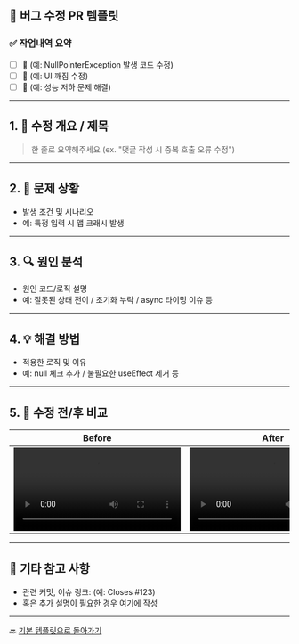 ## 🐞 버그 수정 PR 템플릿

### ✅ 작업내역 요약

- [ ] 🔧 (예: NullPointerException 발생 코드 수정)
- [ ] 🎨 (예: UI 깨짐 수정)
- [ ] 🚀 (예: 성능 저하 문제 해결)

---

## 1. 🧩 수정 개요 / 제목

> 한 줄로 요약해주세요 (ex. "댓글 작성 시 중복 호출 오류 수정")

---

## 2. 🚨 문제 상황

- 발생 조건 및 시나리오
- 예: 특정 입력 시 앱 크래시 발생

---

## 3. 🔍 원인 분석

- 원인 코드/로직 설명
- 예: 잘못된 상태 전이 / 초기화 누락 / async 타이밍 이슈 등

---

## 4. 💡 해결 방법

- 적용한 로직 및 이유
- 예: null 체크 추가 / 불필요한 useEffect 제거 등

---

## 5. 🔄 수정 전/후 비교

|                Before                |                After                 |
| :----------------------------------: | :----------------------------------: |
| <video src="" controls width="300"/> | <video src="" controls width="300"/> |

---

## 📎 기타 참고 사항

- 관련 커밋, 이슈 링크: (예: Closes #123)
- 혹은 추가 설명이 필요한 경우 여기에 작성

---

🔙 [기본 템플릿으로 돌아가기](https://github.com/JDBCREW/.github/compare/main/.github/PULL_REQUEST_TEMPLATE.md)
